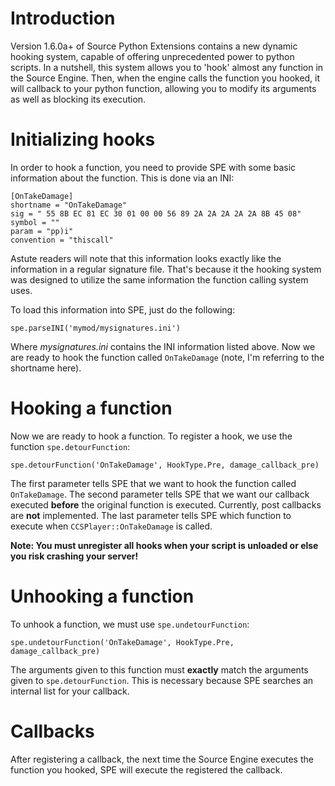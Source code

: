 

# Introduction #
Version 1.6.0a+ of Source Python Extensions contains a new dynamic hooking system, capable of offering unprecedented power to python scripts. In a nutshell, this system allows you to 'hook' almost any function in the Source Engine. Then, when the engine calls the function you hooked, it will callback to your python function, allowing you to modify its arguments as well as blocking its execution.

# Initializing hooks #
In order to hook a function, you need to provide SPE with some basic information about the function. This is done via an INI:
```
[OnTakeDamage]
shortname = "OnTakeDamage"
sig = " 55 8B EC 81 EC 30 01 00 00 56 89 2A 2A 2A 2A 2A 8B 45 08"
symbol = ""
param = "pp)i"
convention = "thiscall"
```

Astute readers will note that this information looks exactly like the information in a regular signature file. That's because it the hooking system was designed to utilize the same information the function calling system uses.

To load this information into SPE, just do the following:
```
spe.parseINI('mymod/mysignatures.ini')
```

Where _mysignatures.ini_ contains the INI information listed above. Now we are ready to hook the function called `OnTakeDamage` (note, I'm referring to the shortname here).

# Hooking a function #
Now we are ready to hook a function. To register a hook, we use the function `spe.detourFunction`:

```
spe.detourFunction('OnTakeDamage', HookType.Pre, damage_callback_pre)
```

The first parameter tells SPE that we want to hook the function called `OnTakeDamage`. The second parameter tells SPE that we want our callback executed **before** the original function is executed. Currently, post callbacks are **not** implemented. The last parameter tells SPE which function to execute when `CCSPlayer::OnTakeDamage` is called.

**Note: You must unregister all hooks when your script is unloaded or else you risk crashing your server!**

# Unhooking a function #
To unhook a function, we must use `spe.undetourFunction`:
```
spe.undetourFunction('OnTakeDamage', HookType.Pre, damage_callback_pre)
```

The arguments given to this function must **exactly** match the arguments given to `spe.detourFunction`. This is necessary because SPE searches an internal list for your callback.

# Callbacks #
After registering a callback, the next time the Source Engine executes the function you hooked, SPE will execute the registered the callback.

